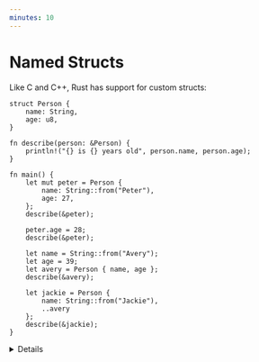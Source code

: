 ```yaml
---
minutes: 10
---
```


# Named Structs

Like C and C++, Rust has support for custom structs:

```rust,editable
struct Person {
    name: String,
    age: u8,
}

fn describe(person: &Person) {
    println!("{} is {} years old", person.name, person.age);
}

fn main() {
    let mut peter = Person {
        name: String::from("Peter"),
        age: 27,
    };
    describe(&peter);

    peter.age = 28;
    describe(&peter);

    let name = String::from("Avery");
    let age = 39;
    let avery = Person { name, age };
    describe(&avery);

    let jackie = Person {
        name: String::from("Jackie"),
        ..avery
    };
    describe(&jackie);
}
```

<details>

Key Points:

* Structs work like in C or C++.
  * Like in C++, and unlike in C, no typedef is needed to define a type.
  * Unlike in C++, there is no inheritance between structs.
* This may be a good time to let people know there are different types of structs.
  * Zero-sized structs (e.g. `struct Foo;`) might be used when implementing a trait on some type but don’t have any data that you want to store in the value itself.
  * The next slide will introduce Tuple structs, used when the field names are not important.
* If you already have variables with the right names, then you can create the
struct using a shorthand.
* The syntax `..avery` allows us to copy the majority of the fields from the old struct without having to explicitly type it all out. It must always be the last element.

</details>
